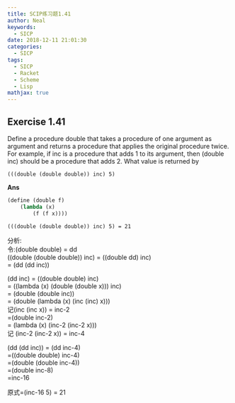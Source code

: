 ```yaml
---
title: SCIP练习题1.41
author: Neal
keywords:
  - SICP
date: 2018-12-11 21:01:30
categories:
  - SICP
tags:
  - SICP
  - Racket
  - Scheme
  - Lisp
mathjax: true
---
```


## Exercise 1.41

Define a procedure double that takes a procedure of one argument as argument and returns a procedure that applies the original procedure twice. For example, if inc is a procedure that adds 1 to its argument, then (double inc) should be a procedure that adds 2. What value is returned by

`(((double (double double)) inc) 5)`

**Ans**

```scheme
(define (double f)
    (lambda (x)
        (f (f x))))
```

`(((double (double double)) inc) 5) = 21`

分析:  
令:(double double) = dd  
((double (double double)) inc) = ((double dd) inc)  
= (dd (dd inc))

(dd inc) = ((double double) inc)  
= ((lambda (x) (double (double x))) inc)  
= (double (double inc))  
= (double (lambda (x) (inc (inc) x)))  
记(inc (inc x)) = inc-2  
=(double inc-2)  
= (lambda (x) (inc-2 (inc-2 x)))  
记 (inc-2 (inc-2 x)) = inc-4

(dd (dd inc)) = (dd inc-4)  
=((double double) inc-4)  
=(double (double inc-4))  
=(double inc-8)  
=inc-16

原式=(inc-16 5) = 21

